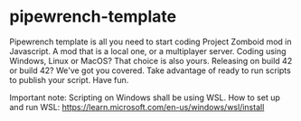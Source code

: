 # pipewrench-template
Pipewrench template is all you need to start coding Project Zomboid mod in Javascript. A mod that is a local one, or a multiplayer server. Coding using Windows, Linux or MacOS? That choice is also yours. Releasing on build 42 or build 42? We've got you covered. Take advantage of ready to run scripts to publish your script. Have fun.

Important note: Scripting on Windows shall be using WSL.
How to set up and run WSL: https://learn.microsoft.com/en-us/windows/wsl/install
